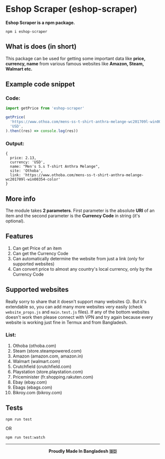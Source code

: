 # Eshop Scraper (eshop-scraper)

**Eshop Scraper is a npm package.**

```
npm i eshop-scraper
```

## What is does (in short)

This package can be used for getting some important data like **price, currency, name** from various famous websites like **Amazon, Steam, Walmart etc.**

## Example code snippet

### Code:

```js
import getPrice from 'eshop-scraper'

getPrice(
  'https://www.othoa.com/mens-ss-t-shirt-anthra-melange-wc201709l-win00354-color',
  'USD',
).then((res) => console.log(res))
```

### Output:

```console
{
  price: 2.13,
  currency: 'USD',
  name: "Men's S.s T-shirt Anthra Melange",
  site: 'Othoba',
  link: 'https://www.othoba.com/mens-ss-t-shirt-anthra-melange-wc201709l-win00354-color'
}
```

## More info

The module takes **2 parameters**.
First parameter is the absolute **URI** of an item and the second parameter is the **Currency Code** in string (it's optional).

## Features

1. Can get Price of an item
2. Can get the Currency Code
3. Can automatically determine the website from just a link (only for supported websites)
4. Can convert price to almost any country's local currency, only by the Currency Code

## Supported websites

Really sorry to share that it doesn't support many websites ☹️. But it's extendable so, you can add many more websites very easily (check `website_props.js` and `main.test.js` files). If any of the bottom websites doesn't work then please connect with VPN and try again because every website is working just fine in Termux and from Bangladesh.

### List:

1. Othoba (othoba.com)
2. Steam (store.steampowered.com)
3. Amazon (amazon.com, amazon.in)
4. Walmart (walmart.com)
5. Crutchfield (crutchfield.com)
6. Playstation (store.playstation.com)
7. Priceminister (fr.shopping.rakuten.com)
8. Ebay (ebay.com)
9. Ebags (ebags.com)
10. Bikroy.com (bikroy.com)

## Tests

```
npm run test
```

OR

```
npm run test:watch
```

---

**<p align="center">Proudly Made In Bangladesh 🇧🇩</p>**

